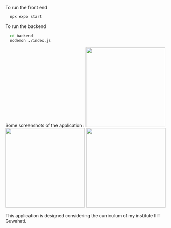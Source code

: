 To run the front end

 ```bash
   npx expo start
   ```

To run the backend

 ```bash
   cd backend
   nodemon ./index.js
   ```

Some screenshots of the application : 
<img src="https://github.com/user-attachments/assets/423a025f-9f78-4c78-8e6b-b358887f7758" width="250"/>
<img src="https://github.com/user-attachments/assets/84b148ca-6398-4caf-a4a5-6e9608f9cdf0" width="250"/>
<img src="https://github.com/user-attachments/assets/260bc7e8-1319-4a6e-b645-c85ca9ebfd45" width="250"/>





This application is designed considering the curriculum of my institute IIIT Guwahati.
